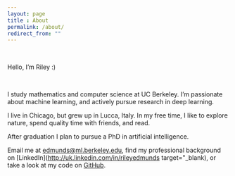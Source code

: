 ```yaml
---
layout: page
title : About
permalink: /about/
redirect_from: ""
---
```

<br>

Hello, I’m Riley :)

<br>

I study mathematics and computer science at UC Berkeley. 
I’m passionate about machine learning, and actively pursue research in deep learning.


I live in Chicago, but grew up in Lucca, Italy. In my free time, I like to explore nature, spend quality time with friends, and read.


After graduation I plan to pursue a PhD in artificial intelligence.


Email me at [edmunds@ml.berkeley.edu](mailto:edmunds@ml.berkeley.edu), find my professional background on [LinkedIn](http://uk.linkedin.com/in/rileyedmunds target="_blank), or take a look at my code on [GitHub](http://github.com/rileyedmunds). 
